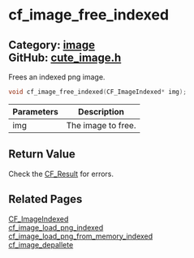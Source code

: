 [//]: # (This file is automatically generated by Cute Framework's docs parser.)
[//]: # (Do not edit this file by hand!)
[//]: # (See: https://github.com/RandyGaul/cute_framework/blob/master/samples/docs_parser.cpp)
[](../header.md ':include')

# cf_image_free_indexed

Category: [image](/api_reference?id=image)  
GitHub: [cute_image.h](https://github.com/RandyGaul/cute_framework/blob/master/include/cute_image.h)  
---

Frees an indexed png image.

```cpp
void cf_image_free_indexed(CF_ImageIndexed* img);
```

Parameters | Description
--- | ---
img | The image to free.

## Return Value

Check the [CF_Result](/utility/cf_result.md) for errors.

## Related Pages

[CF_ImageIndexed](/image/cf_imageindexed.md)  
[cf_image_load_png_indexed](/image/cf_image_load_png_indexed.md)  
[cf_image_load_png_from_memory_indexed](/image/cf_image_load_png_from_memory_indexed.md)  
[cf_image_depallete](/image/cf_image_depallete.md)  
